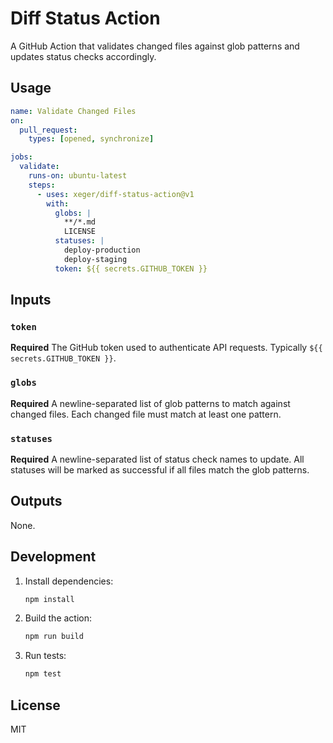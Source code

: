 # Diff Status Action

A GitHub Action that validates changed files against glob patterns and updates status checks accordingly.

## Usage

```yaml
name: Validate Changed Files
on:
  pull_request:
    types: [opened, synchronize]

jobs:
  validate:
    runs-on: ubuntu-latest
    steps:
      - uses: xeger/diff-status-action@v1
        with:
          globs: |
            **/*.md
            LICENSE
          statuses: |
            deploy-production
            deploy-staging
          token: ${{ secrets.GITHUB_TOKEN }}
```

## Inputs

### `token`

**Required** The GitHub token used to authenticate API requests. Typically `${{ secrets.GITHUB_TOKEN }}`.

### `globs`

**Required** A newline-separated list of glob patterns to match against changed files. Each changed file must match at least one pattern.

### `statuses`

**Required** A newline-separated list of status check names to update. All statuses will be marked as successful if all files match the glob patterns.

## Outputs

None.

## Development

1. Install dependencies:
   ```bash
   npm install
   ```

2. Build the action:
   ```bash
   npm run build
   ```

3. Run tests:
   ```bash
   npm test
   ```

## License

MIT
